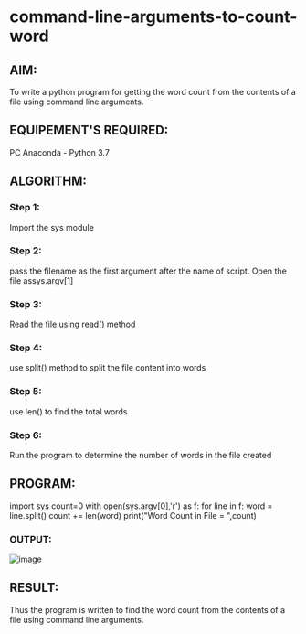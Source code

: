 # command-line-arguments-to-count-word
## AIM:
To write a python program for getting the word count from the contents of a file using command line arguments.
## EQUIPEMENT'S REQUIRED: 
PC
Anaconda - Python 3.7
## ALGORITHM: 
### Step 1:
Import the sys module
### Step 2:
pass the filename as the first argument after the name of script. Open the file assys.argv[1]
 
### Step 3: 
Read the file using read() method

### Step 4:  
use split() method to split the file content into words

### Step 5: 
use len() to find the total words

### Step 6: 
Run the program to determine the number of words in the file created

## PROGRAM:
import sys
count=0
with open(sys.argv[0],'r') as f:
for line in f:
word = line.split()
count += len(word)
print("Word Count in File = ",count)

### OUTPUT:

![image](https://user-images.githubusercontent.com/93427238/154991013-711598df-c81a-402d-adff-56c0f38ab4a4.png)


## RESULT:
Thus the program is written to find the word count from the contents of a file using command line arguments.
